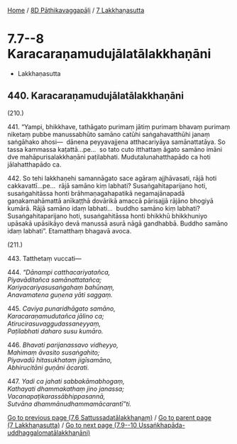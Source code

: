 
[Home](/) / [8D Pāthikavaggapāḷi](../../8D.md) / [7 Lakkhaṇasutta](../7.md)

# 7.7--8 Karacaraṇamudujālatālakkhaṇāni

* Lakkhaṇasutta

## 440\. Karacaraṇamudujālatālakkhaṇāni

(210.)

441\. “Yampi, bhikkhave, tathāgato purimaṃ jātiṃ purimaṃ bhavaṃ purimaṃ niketaṃ pubbe manussabhūto samāno catūhi saṅgahavatthūhi janaṃ saṅgāhako ahosi—  dānena peyyavajjena atthacariyāya samānattatāya. So tassa kammassa kaṭattā…pe…  so tato cuto itthattaṃ āgato samāno imāni dve mahāpurisalakkhaṇāni paṭilabhati. Mudutalunahatthapādo ca hoti jālahatthapādo ca.

442\. So tehi lakkhaṇehi samannāgato sace agāraṃ ajjhāvasati, rājā hoti cakkavattī…pe…  rājā samāno kiṃ labhati? Susaṅgahitaparijano hoti, susaṅgahitāssa honti brāhmaṇagahapatikā negamajānapadā gaṇakamahāmattā anīkaṭṭhā dovārikā amaccā pārisajjā rājāno bhogiyā kumārā. Rājā samāno idaṃ labhati…  buddho samāno kiṃ labhati? Susaṅgahitaparijano hoti, susaṅgahitāssa honti bhikkhū bhikkhuniyo upāsakā upāsikāyo devā manussā asurā nāgā gandhabbā. Buddho samāno idaṃ labhati”. Etamatthaṃ bhagavā avoca.

(211.)

443\. Tatthetaṃ vuccati—

444\. _“Dānampi catthacariyatañca,_  
_Piyavāditañca samānattatañca;_  
_Kariyacariyasusaṅgahaṃ bahūnaṃ,_  
_Anavamatena guṇena yāti saggaṃ._  


445\. _Caviya punaridhāgato samāno,_  
_Karacaraṇamudutañca jālino ca;_  
_Atirucirasuvaggudassaneyyaṃ,_  
_Paṭilabhati daharo susu kumāro._  


446\. _Bhavati parijanassavo vidheyyo,_  
_Mahimaṃ āvasito susaṅgahito;_  
_Piyavadū hitasukhataṃ jigīsamāno,_  
_Abhirucitāni guṇāni ācarati._  


447\. _Yadi ca jahati sabbakāmabhogaṃ,_  
_Kathayati dhammakathaṃ jino janassa;_  
_Vacanapaṭikarassābhippasannā,_  
_Sutvāna dhammānudhammamācarantī”ti._  


[Go to previous page (7.6 Sattussadatālakkhaṇaṃ)](7.6.md) / [Go to parent page (7 Lakkhaṇasutta)](../7.md) / [Go to next page (7.9--10 Ussaṅkhapāda-uddhaggalomatālakkhaṇāni)](7.9--10.md)


